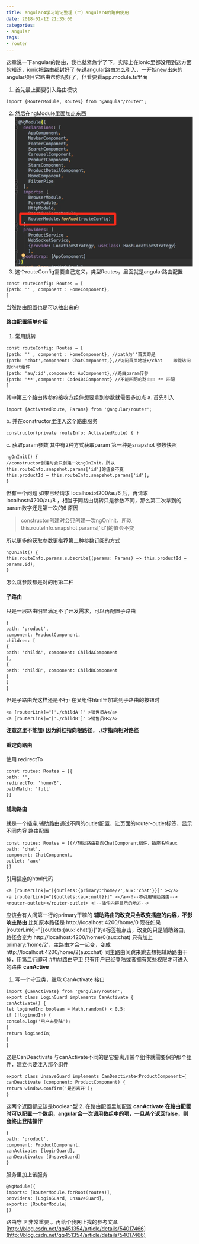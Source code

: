 ```yaml
---
title: angular4学习笔记整理（二）angular4的路由使用
date: 2018-01-12 21:35:00
categories:
- angular
tags:
- router
---
```

这章说一下angular的路由，我也就紧急学了下，实际上在ionic里都没用到这方面的知识，ionic把路由都封好了
先说angular路由怎么引入，一开始new出来的angular项目它路由帮你配好了，但看要看app.module.ts里面
1. 首先最上面要引入路由模块
```
import {RouterModule, Routes} from '@angular/router';
```
2. 然后在ngModule里面加点东西
![Screenshot 2018-01-12_19-41-32.png](/img/6114493-aeb2f9d6fdf7cc80.webp)
3. 这个routeConfig需要自己定义，类型Routes，里面就是angular路由配置

```
const routeConfig: Routes = [
{path: '' , component : HomeComponent},
]
```
当然路由配置也是可以抽出来的

#### 路由配置简单介绍
1. 常用跳转

```
const routeConfig: Routes = [
{path: '' , component : HomeComponent}, //path为''首页即是
{path: 'chat',component: ChatComponent,},//访问首页地址+/chat    即能访问到chat组件
{path: 'au/:id',component: AuComponent},//路由param传参
{path: '**',component: Code404Component} //不能匹配的路由由 ** 匹配
]
```

其中第三个路由传参的接收方组件想要拿到参数就需要多加点
a. 首先引入 

```
import {ActivatedRoute, Params} from '@angular/router';
```

b. 并在constructor里注入这个路由服务

```
constructor(private routeInfo: ActivatedRoute) { }
```
c. 获取param参数
其中有2种方式获取param 
第一种是snapshot 参数快照

```
ngOnInit() {
//constructor创建时会只创建一次ngOnInit，所以this.routeInfo.snapshot.params['id']的值会不变
this.productId = this.routeInfo.snapshot.params['id'];
}
```

但有一个问题
如果已经请求 localhost:4200/au/6  后，再请求 localhost:4200/au/8 ，相当于同路由跳转只是参数不同，那么第二次拿到的param数字还是第一次的6
原因
>constructor创建时会只创建一次ngOnInit，所以this.routeInfo.snapshot.params['id']的值会不变

所以更多的获取参数更推荐第二种参数订阅的方式

```
ngOnInit() {
this.routeInfo.params.subscribe((params: Params) => this.productId = params.id);
}
```
怎么跳参数都是对的用第二种

#### 子路由
只是一层路由明显满足不了开发需求，可以再配置子路由
```
{
path: 'product',
component: ProductComponent,
children: [
{
path: 'childA', component: ChildAComponent
},
{
path: 'childB', component: ChildBComponent
}
]
}
```

但是子路由光这样还是不行·
在父组件html里加跳到子路由的按钮时

```
<a [routerLink]="['./childA']" >销售员A</a>
<a [routerLink]="['./childB']" >销售员B</a>
```

**注意这里不能加/ 因为斜杠指向根路径，  ./才指向相对路径**


#### 重定向路由
使用 redirectTo

```
const routes: Routes = [{
path: '',
redirectTo: 'home/6',
pathMatch: 'full' 
}]
```

#### 辅助路由
就是一个插座,辅助路由通过不同的outlet配置，让页面的router-outlet标签，显示不同内容
路由配置

```
const routes: Routes = [{//辅助路由指向ChatComponent组件，插座名称aux
path: 'chat',
component: ChatComponent,
outlet: 'aux'
}]
```

引用插座的html代码

```
<a [routerLink]="[{outlets:{primary:'home/2',aux:'chat'}}]" ></a>
<a [routerLink]="[{outlets:{aux:null}}]" ></a><!--不引用辅助路由-->
<router-outlet></router-outlet> <!--插件内容显示的地方-->
```

应该会有人问第一行的primary干嘛的
**辅助路由的改变只会改变插座的内容，不影响主路由**
比如原本路径是 
http://localhost:4200/home/0
现在如果[routerLink]="[{outlets:{aux:'chat'}}]"的a标签被点击，改变的只是辅助路由，路径会变为
http://localhost:4200/home/0(aux:chat)
只有加上primary:'home/2'，主路由才会一起变，变成http://localhost:4200/home/2(aux:chat)
同主路由间跳来跳去想把辅助路由干掉，用第二行即可
####路由守卫
只有用户已经登陆或者拥有某些权限才可进入的路由
**canActive**
1. 写一个守卫类，继承 CanActivate 接口

```
import {CanActivate} from '@angular/router';
export class LoginGuard implements CanActivate {
canActivate() {
let loginedIn: boolean = Math.random() < 0.5;
if (!loginedIn) {
console.log('用户未登陆');
}
return loginedIn;
}
}
```

这是CanDeactivate 与canActivate不同的是它要离开某个组件就需要保护那个组件，建立也要注入那个组件

```
export class UnsaveGuard implements CanDeactivate<ProductComponent>{
canDeactivate (component: ProductComponent) {
return window.confirm('是否离开');
}
```

这两个返回都应该是boolean型
2. 在路由配置里加配置
**canActivate 在路由配置时可以配置一个数组，angular会一次调用数组中的项，一旦某个返回false，则会终止登陆操作**

```
{
path: 'product',
component: ProductComponent,
canActivate: [loginGuard],
canDeactivate: [UnsaveGuard]
}
```

服务里加上该服务

```
@NgModule({
imports: [RouterModule.forRoot(routes)],
providers: [LoginGuard, UnsaveGuard],
exports: [RouterModule]
})
```
路由守卫 非常重要 。再给个我网上找的参考文章
[http://blog.csdn.net/qq451354/article/details/54017466](http://blog.csdn.net/qq451354/article/details/54017466)
